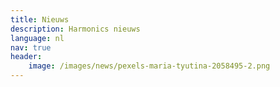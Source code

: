 ```yaml
---
title: Nieuws
description: Harmonics nieuws
language: nl
nav: true
header:
    image: /images/news/pexels-maria-tyutina-2058495-2.png
---
```

